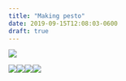 ```yaml
---
title: "Making pesto"
date: 2019-09-15T12:08:03-0600
draft: true
---
```






[![](/images/2019/1fe1963706.jpg)](http://ianwhitney.micro.blog/uploads/2019/1fe1963706.jpg)

[![](/images/2019/5b49511555.jpg)](http://ianwhitney.micro.blog/uploads/2019/5b49511555.jpg)[![](uploads/2019/e5121700d2.jpg)](http://ianwhitney.micro.blog/uploads/2019/e5121700d2.jpg)[![](uploads/2019/e3f3b1fc22.jpg)](http://ianwhitney.micro.blog/uploads/2019/e3f3b1fc22.jpg)[![](uploads/2019/be13e5e9d0.jpg)](http://ianwhitney.micro.blog/uploads/2019/be13e5e9d0.jpg)



